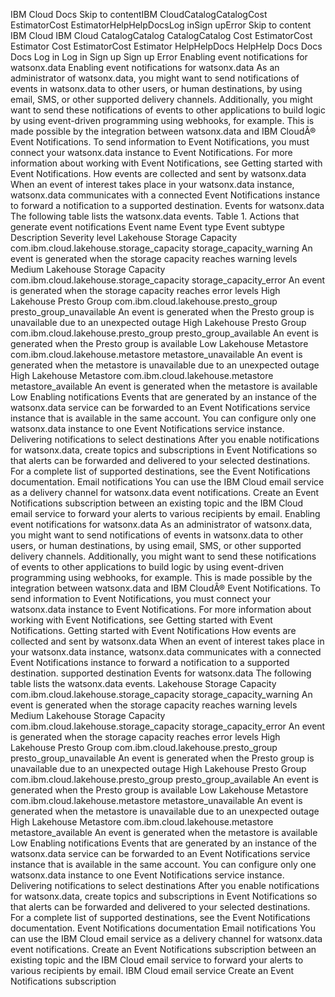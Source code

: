 ﻿IBM Cloud Docs Skip to contentIBM CloudCatalogCatalogCost EstimatorCost EstimatorHelpHelpDocsLog inSign upError Skip to content IBM Cloud IBM Cloud CatalogCatalog CatalogCatalog Cost EstimatorCost Estimator Cost EstimatorCost Estimator HelpHelpDocs HelpHelp Docs Docs Docs Log in Log in Sign up Sign up Error Enabling event notifications for watsonx.data Enabling event notifications for watsonx.data As an administrator of watsonx.data, you might want to send notifications of events in watsonx.data to other users, or human destinations, by using email, SMS, or other supported delivery channels. Additionally, you might want to send these notifications of events to other applications to build logic by using event-driven programming using webhooks, for example. This is made possible by the integration between watsonx.data and IBM CloudÂ® Event Notifications. To send information to Event Notifications, you must connect your watsonx.data instance to Event Notifications. For more information about working with Event Notifications, see Getting started with Event Notifications. How events are collected and sent by watsonx.data When an event of interest takes place in your watsonx.data instance, watsonx.data communicates with a connected Event Notifications instance to forward a notification to a supported destination. Events for watsonx.data The following table lists the watsonx.data events. Table 1. Actions that generate event notifications Event name Event type Event subtype Description Severity level Lakehouse Storage Capacity com.ibm.cloud.lakehouse.storage\_capacity storage\_capacity\_warning An event is generated when the storage capacity reaches warning levels Medium Lakehouse Storage Capacity com.ibm.cloud.lakehouse.storage\_capacity storage\_capacity\_error An event is generated when the storage capacity reaches error levels High Lakehouse Presto Group com.ibm.cloud.lakehouse.presto\_group presto\_group\_unavailable An event is generated when the Presto group is unavailable due to an unexpected outage High Lakehouse Presto Group com.ibm.cloud.lakehouse.presto\_group presto\_group\_available An event is generated when the Presto group is available Low Lakehouse Metastore com.ibm.cloud.lakehouse.metastore metastore\_unavailable An event is generated when the metastore is unavailable due to an unexpected outage High Lakehouse Metastore com.ibm.cloud.lakehouse.metastore metastore\_available An event is generated when the metastore is available Low Enabling notifications Events that are generated by an instance of the watsonx.data service can be forwarded to an Event Notifications service instance that is available in the same account. You can configure only one watsonx.data instance to one Event Notifications service instance. Delivering notifications to select destinations After you enable notifications for watsonx.data, create topics and subscriptions in Event Notifications so that alerts can be forwarded and delivered to your selected destinations. For a complete list of supported destinations, see the Event Notifications documentation. Email notifications You can use the IBM Cloud email service as a delivery channel for watsonx.data event notifications. Create an Event Notifications subscription between an existing topic and the IBM Cloud email service to forward your alerts to various recipients by email. Enabling event notifications for watsonx.data As an administrator of watsonx.data, you might want to send notifications of events in watsonx.data to other users, or human destinations, by using email, SMS, or other supported delivery channels. Additionally, you might want to send these notifications of events to other applications to build logic by using event-driven programming using webhooks, for example. This is made possible by the integration between watsonx.data and IBM CloudÂ® Event Notifications. To send information to Event Notifications, you must connect your watsonx.data instance to Event Notifications. For more information about working with Event Notifications, see Getting started with Event Notifications. Getting started with Event Notifications How events are collected and sent by watsonx.data When an event of interest takes place in your watsonx.data instance, watsonx.data communicates with a connected Event Notifications instance to forward a notification to a supported destination. supported destination Events for watsonx.data The following table lists the watsonx.data events. Lakehouse Storage Capacity com.ibm.cloud.lakehouse.storage\_capacity storage\_capacity\_warning An event is generated when the storage capacity reaches warning levels Medium Lakehouse Storage Capacity com.ibm.cloud.lakehouse.storage\_capacity storage\_capacity\_error An event is generated when the storage capacity reaches error levels High Lakehouse Presto Group com.ibm.cloud.lakehouse.presto\_group presto\_group\_unavailable An event is generated when the Presto group is unavailable due to an unexpected outage High Lakehouse Presto Group com.ibm.cloud.lakehouse.presto\_group presto\_group\_available An event is generated when the Presto group is available Low Lakehouse Metastore com.ibm.cloud.lakehouse.metastore metastore\_unavailable An event is generated when the metastore is unavailable due to an unexpected outage High Lakehouse Metastore com.ibm.cloud.lakehouse.metastore metastore\_available An event is generated when the metastore is available Low Enabling notifications Events that are generated by an instance of the watsonx.data service can be forwarded to an Event Notifications service instance that is available in the same account. You can configure only one watsonx.data instance to one Event Notifications service instance. Delivering notifications to select destinations After you enable notifications for watsonx.data, create topics and subscriptions in Event Notifications so that alerts can be forwarded and delivered to your selected destinations. For a complete list of supported destinations, see the Event Notifications documentation. Event Notifications documentation Email notifications You can use the IBM Cloud email service as a delivery channel for watsonx.data event notifications. Create an Event Notifications subscription between an existing topic and the IBM Cloud email service to forward your alerts to various recipients by email. IBM Cloud email service Create an Event Notifications subscription

